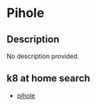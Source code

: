# Pihole

## Description

No description provided.

## k8 at home search

- [pihole](https://nanne.dev/k8s-at-home-search/#/pihole)
